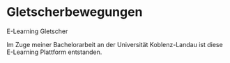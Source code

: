# Gletscherbewegungen
E-Learning Gletscher

Im Zuge meiner Bachelorarbeit an der Universität Koblenz-Landau ist diese E-Learning Plattform entstanden.
